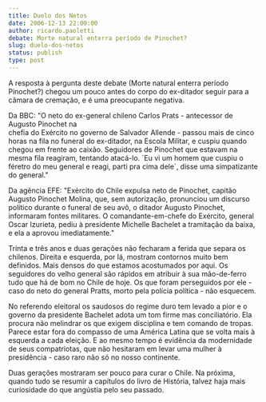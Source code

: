 ```yaml
---
title: Duelo dos Netos
date: 2006-12-13 22:00:00
author: ricardo.paoletti
debate: Morte natural enterra período de Pinochet?
slug: duelo-dos-netos
status: publish 
type: post
---
```


A resposta à pergunta deste debate (Morte natural enterra período Pinochet?) chegou um pouco antes do corpo do ex-ditador seguir para a câmara de cremação, e é uma preocupante negativa.  
  
Da BBC: "O neto do ex-general chileno Carlos Prats - antecessor de Augusto Pinochet na  
chefia do Exército no governo de Salvador Allende - passou mais de cinco horas na fila no funeral do ex-ditador, na Escola Militar, e cuspiu quando chegou em frente ao caixão. Seguidores de Pinochet que estavam na mesma fila reagiram, tentando atacá-lo. ´Eu vi um homem que cuspiu o féretro do meu general e reagi, parti pra cima dele´, disse uma simpatizante do general."   
  
Da agência EFE: "Exército do Chile expulsa neto de Pinochet, capitão Augusto Pinochet Molina, que, sem autorização, pronunciou um discurso político durante o funeral de seu avô, o ditador Augusto Pinochet, informaram fontes militares. O comandante-em-chefe do Exército, general Oscar Izurieta, pediu à presidente Michelle Bachelet a tramitação da baixa, e ela a aprovou imediatamente."  
  
Trinta e três anos e duas gerações não fecharam a ferida que separa os chilenos. Direita e esquerda, por lá, mostram contornos muito bem definidos. Mais densos do que estamos acostumados por aqui. Os seguidores do velho general são rápidos em atribuir à sua mão-de-ferro tudo que há de bom no Chile de hoje. Os que foram perseguidos por ele - caso do neto do general Pratts, morto pela polícia política - não esquecem.  
  
No referendo eleitoral os saudosos do regime duro tem levado a pior e o governo da presidente Bachelet adota um tom firme mas conciliatório. Ela procura não melindrar os que exigem disciplina e tem comando de tropas. Parece estar fora do compasso de uma América Latina que se volta mais à esquerda a cada eleição. E ao mesmo tempo é evidência da modernidade de seus compatriotas, que não hesitaram em levar uma mulher à presidência - caso raro não só no nosso continente.  
  
Duas gerações mostraram ser pouco para curar o Chile. Na próxima, quando tudo se resumir a capítulos do livro de História, talvez haja mais curiosidade do que angústia pelo seu passado.
